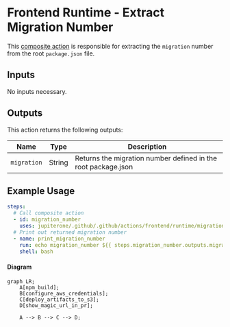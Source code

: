 # Frontend Runtime - Extract Migration Number

This [composite action](./action.yml) is responsible for extracting the `migration` number from the root `package.json` file.

## Inputs

No inputs necessary.

## Outputs

This action returns the following outputs:

| Name                        | Type    | Description                                                   |
| --------------------------- | ------- | ------------------------------------------------------------- |
| `migration`                 | String  | Returns the migration number defined in the root package.json                                               

## Example Usage

```yaml
steps:
  # Call composite action
  - id: migration_number
    uses: jupiterone/.github/.github/actions/frontend/runtime/migration_number
  # Print out returned migration number
  - name: print_migration_number
    run: echo migration_number ${{ steps.migration_number.outputs.migration }}
    shell: bash
```

#### Diagram

```mermaid
graph LR;
    A[npm_build];
    B[configure_aws_credentials];
    C[deploy_artifacts_to_s3];
    D[show_magic_url_in_pr];

    A --> B --> C --> D;
```
